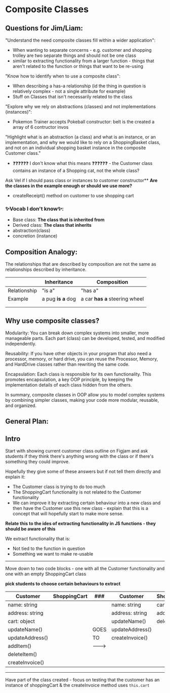 # Composite Classes

## **Questions for Jim/Liam:**

"Understand the need composite classes fill within a wider application":

- When wanting to separate concerns - e.g. customer and shopping trolley are two separate things and should not be one class
- similar to extracting functionality from a larger function - things that aren't related to the function or things that want to be re-using

"Know how to identify when to use a composite class":

- When describing a has-a relationship (id the thing in question is relatively complex - not a single attribute for example)
- Stuff on Classes that isn't necessarily related to the class

"Explore why we rely on abstractions (classes) and not implementations (instances)":

- Pokemon Trainer accepts Pokeball constructor: belt is the created a array of 6 contructor invos

"Highlight what is an abstraction (a class) and what is an instance, or an implementation, and why we would like to rely on a ShoppingBasket class, and not on an individual shopping basket instance in the composite Customer class."

- ❓❓❓❓❓❓ I don't know what this means ❓❓❓❓❓❓ - the Customer class contains an instance of a Shopping cat, not the whole class?

Ask Vel if I should pass class or instances to customer constructor\*\*
**Are the classes in the example enough or should we use more?**

- createReceipt() method on customer to use shopping cart

### ✨Vocab I don't know✨:

- Base class: **The class that is inherited from**
- Derived class: **The class that inherits**
- abstraction(class)
- concretion (instance)

## Composition Analogy:

The relationships that are described by composition are not the same as relationships described by inheritance.

|              | Inheritance        | Composition                    |
| ------------ | ------------------ | ------------------------------ |
| Relationship | "is a"             | "has a"                        |
| Example      | a pug **is a** dog | a car **has a** steering wheel |
|              |                    |                                |
|              |                    |                                |

## Why use composite classes?

Modularity: You can break down complex systems into smaller, more manageable parts. Each part (class) can be developed, tested, and modified independently.

Reusability: If you have other objects in your program that also need a processor, memory, or hard drive, you can reuse the Processor, Memory, and HardDrive classes rather than rewriting the same code.

Encapsulation: Each class is responsible for its own functionality. This promotes encapsulation, a key OOP principle, by keeping the implementation details of each class hidden from the others.

In summary, composite classes in OOP allow you to model complex systems by combining simpler classes, making your code more modular, reusable, and organized.

## General Plan:

## Intro

Start with showing current customer class outline on Figjam and ask students if they think there's anything wrong with the class or if there's something they could improve.

Hopefully they give some of these answers but if not tell them directly and explain it:

- The Customer class is trying to do too much
- The ShoppingCart functionality is not related to the Customer functionality
- We can improve it by extracting certain behaviour into a new class and then have the Customer use this new class - explain that this is a concept that will hopefully start to make more sense.

**Relate this to the ides of extracting functionality in JS functions - they should be aware of this**

We extract functionality that is:

- Not tied to the function in question
- Something we want to make re-usable

---

Move down to two code blocks - one with all the Customer functionality and one with an empty ShoppingCart class

**pick students to choose certain behaviours to extract**

| Customer        | ShoppingCart | ###  | Customer        | ShoppingCart |
| --------------- | ------------ | ---- | --------------- | ------------ |
| name: string    |              |      | name: string    | cart: object |
| address: string |              |      | address: string | addItem()    |
| cart: object    |              |      | updateName()    | deleteItem() |
| updateName()    |              | GOES | updateAddress() |              |
| updateAddress() |              | TO   | createInvoice() |              |
| addItem()       |              | ---> |
| deleteItem()    |              |      |
| createInvoice() |              |      |

---

Have part of the class created - focus on testing that the customer has an instance of shoppingCart & the createInvoice method uses `this.cart`
